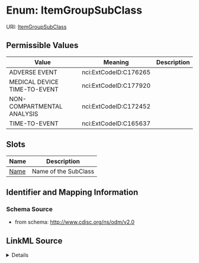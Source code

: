 # Enum: ItemGroupSubClass



URI: [ItemGroupSubClass](ItemGroupSubClass)

## Permissible Values

| Value | Meaning | Description |
| --- | --- | --- |
| ADVERSE EVENT | nci:ExtCodeID:C176265 |  |
| MEDICAL DEVICE TIME-TO-EVENT | nci:ExtCodeID:C177920 |  |
| NON-COMPARTMENTAL ANALYSIS | nci:ExtCodeID:C172452 |  |
| TIME-TO-EVENT | nci:ExtCodeID:C165637 |  |




## Slots

| Name | Description |
| ---  | --- |
| [Name](Name.md) | Name of the SubClass |






## Identifier and Mapping Information







### Schema Source


* from schema: http://www.cdisc.org/ns/odm/v2.0




## LinkML Source

<details>
```yaml
name: ItemGroupSubClass
from_schema: http://www.cdisc.org/ns/odm/v2.0
rank: 1000
permissible_values:
  ADVERSE EVENT:
    text: ADVERSE EVENT
    meaning: nci:ExtCodeID:C176265
    is_a: ItemGroupSubClass
  MEDICAL DEVICE TIME-TO-EVENT:
    text: MEDICAL DEVICE TIME-TO-EVENT
    meaning: nci:ExtCodeID:C177920
    is_a: ItemGroupSubClass
  NON-COMPARTMENTAL ANALYSIS:
    text: NON-COMPARTMENTAL ANALYSIS
    meaning: nci:ExtCodeID:C172452
    is_a: ItemGroupSubClass
  TIME-TO-EVENT:
    text: TIME-TO-EVENT
    meaning: nci:ExtCodeID:C165637
    is_a: ItemGroupSubClass

```
</details>
